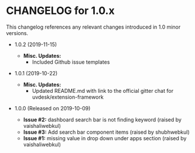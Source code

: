 CHANGELOG for 1.0.x
===================

This changelog references any relevant changes introduced in 1.0 minor versions.

* 1.0.2 (2019-11-15)
    * **Misc. Updates:**
        * Included Github issue templates

* 1.0.1 (2019-10-22)
    * **Misc. Updates:**
        * Updated README.md with link to the official gitter chat for uvdesk/extension-framework

* 1.0.0 (Released on 2019-10-09)
    * **Issue #2:** dashboard search bar is not finding keyword (raised by vaishaliwebkul)
    * **Issue #3:** Add search bar component items (raised by shubhwebkul)
    * **Issue #1:** missing value in drop down under apps section (raised by vaishaliwebkul)
